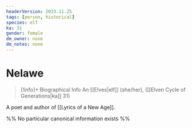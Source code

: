 ```yaml
---
headerVersion: 2023.11.25
tags: [person, historical]
species: elf
ka: 31
gender: female
dm_owner: none
dm_notes: none
---
```

# Nelawe
>[!info]+ Biographical Info
> An [[Elves|elf]] (she/her), ([[Elven Cycle of Generations|ka]] 31)

A poet and author of [[Lyrics of a New Age]].

%% No particular canonical information exists %%